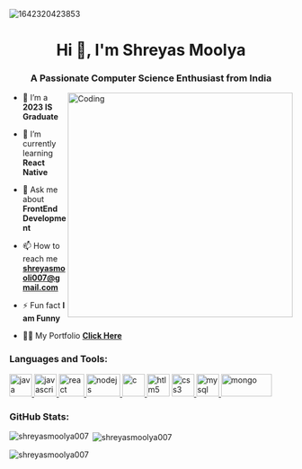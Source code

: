 ![1642320423853](https://user-images.githubusercontent.com/48784001/203785020-2b4826c1-7ddb-4de8-b65b-ebf6e04c5290.jpeg)
<h1 align="center">Hi 👋, I'm Shreyas Moolya</h1>
<h3 align="center">A Passionate Computer Science Enthusiast from India</h3>
<img align="right" alt="Coding" width="400" src="https://64.media.tumblr.com/e2e4d66f9b38602d500fa992267bfb9f/tumblr_p0crtocc781w4t58uo1_540.gifv">


- 🔭 I’m a **2023 IS Graduate**

- 🌱 I’m currently learning **React Native**

- 💬 Ask me about **FrontEnd Development**

- 📫 How to reach me **shreyasmooli007@gmail.com**

- ⚡ Fun fact **I am Funny**

- 👨‍💻 My Portfolio </a> <a href="https://shreyas-moolya-portfolio.netlify.app" target="_blank" rel="noreferrer">**Click Here**</a>

<h3 align="left">Languages and Tools:</h3>
<p align="left"> </a> <a href="https://www.java.com" target="_blank" rel="noreferrer"> <img src="https://www.svgrepo.com/show/303388/java-4-logo.svg" alt="java" width="40" height="40"/><a href="https://www.javascript.com" target="_blank" rel="noreferrer"> <img src="https://upload.wikimedia.org/wikipedia/commons/thumb/9/99/Unofficial_JavaScript_logo_2.svg/512px-Unofficial_JavaScript_logo_2.svg.png?20141107110902" alt="javascript" width="40" height="40"/>
<a href="https://react.dev" target="_blank" rel="noreferrer"> <img src="https://upload.wikimedia.org/wikipedia/commons/thumb/a/a7/React-icon.svg/2300px-React-icon.svg.png" alt="react" width="45" height="40"/>
<a href="https://nodejs.org/en" target="_blank" rel="noreferrer"> <img src="https://upload.wikimedia.org/wikipedia/commons/thumb/d/d9/Node.js_logo.svg/2560px-Node.js_logo.svg.png" alt="nodejs" width="60" height="40"/>
<a href="https://www.cprogramming.com/" target="_blank" rel="noreferrer"> <img src="https://upload.wikimedia.org/wikipedia/commons/thumb/1/18/C_Programming_Language.svg/570px-C_Programming_Language.svg.png?20201031132917" alt="c" width="40" height="40"/> </a> <a href="https://www.w3schools.com/html/" target="_blank" rel="noreferrer"> <img src="https://cdn.cdnlogo.com/logos/h/84/html.svg" alt="htlm5" width="40" height="40"/></a> <a href="https://www.w3schools.com/css/" target="_blank" rel="noreferrer"> <img src="https://upload.wikimedia.org/wikipedia/commons/thumb/6/62/CSS3_logo.svg/800px-CSS3_logo.svg.png" alt="css3" width="40" height="40"/>  </a> <a href="https://www.mysql.com/" target="_blank" rel="noreferrer"> <img src="https://icons-for-free.com/download-icon-development+logo+mysql+icon-1320184807686758112_512.png" alt="mysql" width="40" height="40"/><a href="https://www.mongodb.com" target="_blank" rel="noreferrer"> <img src="https://upload.wikimedia.org/wikipedia/commons/thumb/9/93/MongoDB_Logo.svg/2560px-MongoDB_Logo.svg.png" alt="mongo" width="90" height="40"/>
 </a> </p>

<h3 align="left">GitHub Stats:</h3>
<p><img align="left" src="https://github-readme-stats.vercel.app/api/top-langs/?username=shreyasmoolya007&theme=dark&hide_border=false&include_all_commits=false&count_private=false&layout=compact" alt="shreyasmoolya007" /></p>

<p>&nbsp;<img align="center" src="https://github-readme-stats.vercel.app/api?username=shreyasmoolya007&theme=dark&hide_border=false&include_all_commits=false&count_private=false" alt="shreyasmoolya007" /></p>

<p><img align="center" src="https://github-readme-streak-stats.herokuapp.com/?user=shreyasmoolya007&theme=dark&hide_border=false" alt="shreyasmoolya007" /></p>
